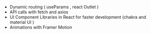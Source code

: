 - Dynamic routing ( useParams , react Outlet )
- API calls with fetch and axios
- UI Component Libraries in React for faster development (chakra and material UI )
- Animations with Framer Motion

